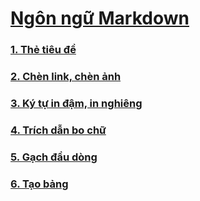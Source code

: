 # [Ngôn ngữ Markdown](https://github.com/huybmt2602/Thuc-tap-2023/blob/main/HuyNV/1.Markdown/Docs/Markdown.md#ng%C3%B4n-ng%E1%BB%AF-markdown)
### [1. Thẻ tiêu đề](https://github.com/huybmt2602/Thuc-tap-2023/blob/main/HuyNV/1.Markdown/Docs/Markdown.md#1-th%E1%BA%BB-ti%C3%AAu-%C4%91%E1%BB%81)

### [2. Chèn link, chèn ảnh](https://github.com/huybmt2602/Thuc-tap-2023/blob/main/HuyNV/1.Markdown/Docs/Markdown.md#2-ch%C3%A8n-link-ch%C3%A8n-%E1%BA%A3nh)

### [3. Ký tự in đậm, in nghiêng](https://github.com/huybmt2602/Thuc-tap-2023/blob/main/HuyNV/1.Markdown/Docs/Markdown.md#3-k%C3%BD-t%E1%BB%B1-in-%C4%91%E1%BA%ADm-in-nghi%C3%AAng)

### [4. Trích dẫn bo chữ](https://github.com/huybmt2602/Thuc-tap-2023/blob/main/HuyNV/1.Markdown/Docs/Markdown.md#4-tr%C3%ADch-d%E1%BA%ABn-bo-ch%E1%BB%AF)

### [5. Gạch đầu dòng](https://github.com/huybmt2602/Thuc-tap-2023/blob/main/HuyNV/1.Markdown/Docs/Markdown.md#5-g%E1%BA%A1ch-%C4%91%E1%BA%A7u-d%C3%B2ng)
### [6. Tạo bảng](https://github.com/huybmt2602/Thuc-tap-2023/blob/main/HuyNV/1.Markdown/Docs/Markdown.md#6-t%E1%BA%A1o-b%E1%BA%A3ng)